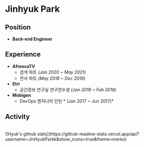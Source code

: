 # Jinhyuk Park

## Position
- **Back-end Engineer**

## Experience
- **AfreecaTV** 
    - 검색 파트 *(Jan 2020 ~ May 2021)*
    - 전사 파트 *(May 2018 ~ Dec 2019)*
- **Etri**
    - 공간정보 연구실 연구연수생 *(Jan 2018 ~ Feb 2018)*
- **Mobigen**
    - DevOps 엔지니어 인턴 * (Jan 2017 ~ Jun 2017)*

## Activity
<br/>
![Hyuk's github stats](https://github-readme-stats.vercel.app/api?username=JinHyukParkk&show_icons=true&theme=merko)


